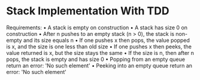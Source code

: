Stack Implementation With TDD
===

Requirements:
• A stack is empty on construction
• A stack has size 0 on construction
• After n pushes to an empty stack (n > 0), the stack is non-empty and its size equals n
• If one pushes x then pops, the value popped is x, and the size is one less than old size
• If one pushes x then peeks, the value returned is x, but the size stays the same
• If the size is n, then after n pops, the stack is empty and has size 0
• Popping from an empty queue return an error: 'No such element'
• Peeking into an empty queue return an error: 'No such element'